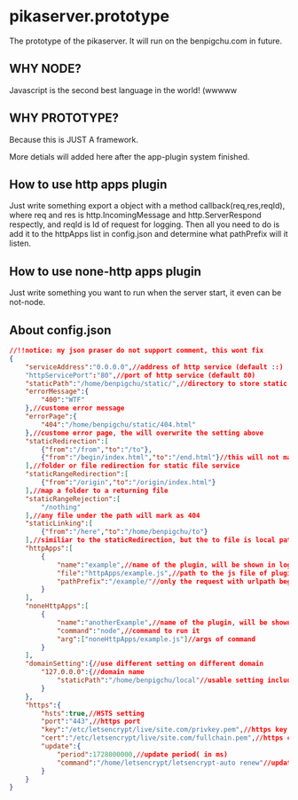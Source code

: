 # pikaserver.prototype

The prototype of the pikaserver. It will run on the benpigchu.com in future.

## WHY NODE?

Javascript is the second best language in the world! (wwwww

## WHY PROTOTYPE?

Because this is JUST A framework.

More detials will added here after the app-plugin system finished.

## How to use http apps plugin

Just write something export a object with a method callback(req,res,reqId), where req and res is http.IncomingMessage and http.ServerRespond respectly, and reqId is Id of request for logging.
Then all you need to do is add it to the httpApps list in config.json and determine what pathPrefix will it listen.

## How to use none-http apps plugin

Just write something you want to run when the server start, it even can be not-node.

## About config.json
```json
//!!notice: my json praser do not support comment, this wont fix
{
	"serviceAddress":"0.0.0.0",//address of http service (default ::)
	"httpServicePort":"80",//port of http service (default 80)
	"staticPath":"/home/benpigchu/static/",//directory to store static files (default /home/user/static/)
	"errorMessage":{
		"400":"WTF"
	},//custome error message
	"errorPage":{
		"404":"/home/benpigchu/static/404.html"
	},//custome error page, the will overwrite the setting above
	"staticRedirection":[
		{"from":"/from","to":"/to"},
		{"from":"/begin/index.html","to":"/end.html"}//this will not make /begin/ redirected to /end.html
	],//folder or file redirection for static file service
	"staticRangeRedirection":[
		{"from":"/origin","to":"/origin/index.html"}
	],//map a folder to a returning file
	"staticRangeRejection":[
		"/nothing"
	],//any file under the path will mark as 404
	"staticLinking":[
		{"from":"/here","to":"/home/benpigchu/to"}
	],//similiar to the staticRedirection, but the to file is local path
	"httpApps":[
		{
			"name":"example",//name of the plugin, will be shown in log
			"file":"httpApps/example.js",//path to the js file of plugin
			"pathPrefix":"/example/"//only the request with urlpath beginning with this will be responded by the plugin, must begin and end with "/"
		}
	],
	"noneHttpApps":[
		{
			"name":"anotherExample",//name of the plugin, will be shown in log
			"command":"node",//command to run it
			"arg":["noneHttpApps/example.js"]//args of command
		}
	],
	"domainSetting":{//use different setting on different domain
		"127.0.0.0":{//domain name
			"staticPath":"/home/benpigchu/local"//usable setting include staticPath staticRedirection staticRangeRejection staticRangeRedirection staticLinking httpApps errorMessage errorPage
		}
	},
	"https":{
		"hsts":true,//HSTS setting
		"port":"443",//https port
		"key":"/etc/letsencrypt/live/site.com/privkey.pem",//https key
		"cert":"/etc/letsencrypt/live/site.com/fullchain.pem",//https cert
		"update":{
			"period":1728000000,//update period( in ms)
			"command":"/home/letsencrypt/letsencrypt-auto renew"//update command
		}
	}
}
```